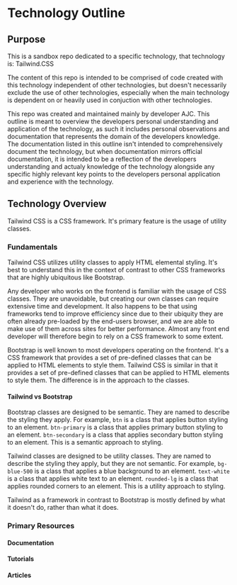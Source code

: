 # Technology Outline

## Purpose

This is a sandbox repo dedicated to a specific technology, that technology is: Tailwind.CSS

The content of this repo is intended to be comprised of code created with this technology independent of other technologies, but doesn't necessarily exclude the use of other technologies, especially when the main technology is dependent on or heavily used in conjuction with other technologies.

This repo was created and maintained mainly by developer AJC. This outline is meant to overview the developers personal understanding and application of the technology, as such it includes personal observations and documentation that represents the domain of the developers knowledge. The documentation listed in this outline isn't intended to comprehensively document the technology, but when documentation mirrors official documentation, it is intended to be a reflection of the developers understanding and actualy knowledge of the technology alongside any specific highly relevant key points to the developers personal application and experience with the technology.

## Technology Overview

Tailwind CSS is a CSS framework. It's primary feature is the usage of utility classes.

### Fundamentals

Tailwind CSS utilizes utility classes to apply HTML elemental styling. It's best to understand this in the context of contrast to other CSS frameworks that are highly ubiquitous like Bootstrap.

Any developer who works on the frontend is familiar with the usage of CSS classes. They are unavoidable, but creating our own classes can require extensive time and development. It also happens to be that using frameworks tend to improve efficiency since due to their ubiquity they are often already pre-loaded by the end-users browser, and we are able to make use of them across sites for better performance. Almost any front end developer will therefore begin to rely on a CSS framework to some extent.

Bootstrap is well known to most developers operating on the frontend. It's a CSS framework that provides a set of pre-defined classes that can be applied to HTML elements to style them. Tailwind CSS is similar in that it provides a set of pre-defined classes that can be applied to HTML elements to style them. The difference is in the approach to the classes.

#### Tailwind vs Bootstrap

Bootstrap classes are designed to be semantic. They are named to describe the styling they apply. For example, `btn` is a class that applies button styling to an element. `btn-primary` is a class that applies primary button styling to an element. `btn-secondary` is a class that applies secondary button styling to an element. This is a semantic approach to styling.

Tailwind classes are designed to be utility classes. They are named to describe the styling they apply, but they are not semantic. For example, `bg-blue-500` is a class that applies a blue background to an element. `text-white` is a class that applies white text to an element. `rounded-lg` is a class that applies rounded corners to an element. This is a utility approach to styling.

Tailwind as a framework in contrast to Bootstrap is mostly defined by what it doesn't do, rather than what it does.

### Primary Resources

#### Documentation

#### Tutorials

#### Articles